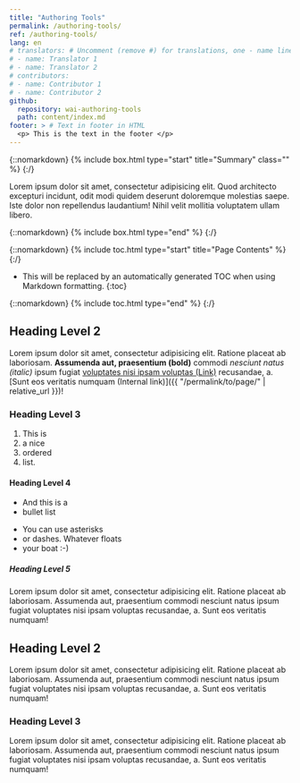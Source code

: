 ```yaml
---
title: "Authoring Tools"
permalink: /authoring-tools/
ref: /authoring-tools/
lang: en
# translators: # Uncomment (remove #) for translations, one - name line per translator.
# - name: Translator 1
# - name: Translator 2
# contributors:
# - name: Contributor 1
# - name: Contributor 2
github:
  repository: wai-authoring-tools
  path: content/index.md
footer: > # Text in footer in HTML
  <p> This is the text in the footer </p>
---
```


{::nomarkdown}
{% include box.html type="start" title="Summary" class="" %}
{:/}

Lorem ipsum dolor sit amet, consectetur adipisicing elit. Quod architecto excepturi incidunt, odit modi quidem deserunt doloremque molestias saepe. Iste dolor non repellendus laudantium! Nihil velit mollitia voluptatem ullam libero.

{::nomarkdown}
{% include box.html type="end" %}
{:/}

{::nomarkdown}
{% include toc.html type="start" title="Page Contents" %}
{:/}

- This will be replaced by an automatically generated TOC when using Markdown formatting.
{:toc}

{::nomarkdown}
{% include toc.html type="end" %}
{:/}

## Heading Level 2

Lorem ipsum dolor sit amet, consectetur adipisicing elit. Ratione placeat ab laboriosam. **Assumenda aut, praesentium (bold)** commodi _nesciunt natus (italic)_ ipsum fugiat [voluptates nisi ipsam voluptas (Link)](https://example.com) recusandae, a. [Sunt eos veritatis numquam (Internal link)]({{ "/permalink/to/page/" | relative_url }})!

### Heading Level 3

1. This is 
2. a nice
3. ordered
4. list.

#### Heading Level 4


* And this is a
* bullet list

- You can use asterisks
- or dashes. Whatever floats
- your boat :-)

##### Heading Level 5

Lorem ipsum dolor sit amet, consectetur adipisicing elit. Ratione placeat ab laboriosam. Assumenda aut, praesentium commodi nesciunt natus ipsum fugiat voluptates nisi ipsam voluptas recusandae, a. Sunt eos veritatis numquam!

## Heading Level 2

Lorem ipsum dolor sit amet, consectetur adipisicing elit. Ratione placeat ab laboriosam. Assumenda aut, praesentium commodi nesciunt natus ipsum fugiat voluptates nisi ipsam voluptas recusandae, a. Sunt eos veritatis numquam!

### Heading Level 3

Lorem ipsum dolor sit amet, consectetur adipisicing elit. Ratione placeat ab laboriosam. Assumenda aut, praesentium commodi nesciunt natus ipsum fugiat voluptates nisi ipsam voluptas recusandae, a. Sunt eos veritatis numquam!